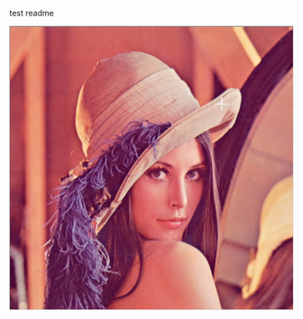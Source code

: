 test readme

![alt tag](https://github.com/ahmetmert/Image-Processing-Snippets/blob/master/Canny%20Edge%20Detector/2015-03-23%2022_06_54-original.png "test image")
